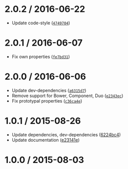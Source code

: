 <!--remark setext-->

<!--lint disable no-multiple-toplevel-headings-->

2.0.2 / 2016-06-22
==================

*   Update code-style ([`4749704`](https://github.com/wooorm/retext-keywords/commit/4749704))

2.0.1 / 2016-06-07
==================

*   Fix own properties ([`fe7bd31`](https://github.com/wooorm/retext-keywords/commit/fe7bd31))

2.0.0 / 2016-06-06
==================

*   Update dev-dependencies ([`a6315d7`](https://github.com/wooorm/retext-keywords/commit/a6315d7))
*   Remove support for Bower, Component, Duo ([`e2343ec`](https://github.com/wooorm/retext-keywords/commit/e2343ec))
*   Fix prototypal properties ([`c36ca4e`](https://github.com/wooorm/retext-keywords/commit/c36ca4e))

1.0.1 / 2015-08-26
==================

*   Update dependencies, dev-dependencies ([6224bc4](https://github.com/wooorm/retext-keywords/commit/6224bc4))
*   Update documentation ([e23141e](https://github.com/wooorm/retext-keywords/commit/e23141e))

1.0.0 / 2015-08-03
==================
